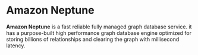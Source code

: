 # Amazon Neptune
**Amazon Neptune** is a fast reliable fully managed graph database service. it has a purpose-built high performance graph database engine optimized for storing billions of relationships and clearing the graph with millisecond latency. 